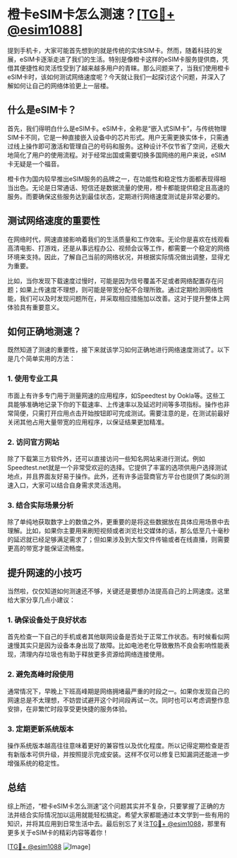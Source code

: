# 橙卡eSIM卡怎么测速？[[TG💪+ @esim1088](https://t.me/s/esim1088)]

提到手机卡，大家可能首先想到的就是传统的实体SIM卡。然而，随着科技的发展，eSIM卡逐渐走进了我们的生活。特别是像橙卡这样的eSIM卡服务提供商，凭借其便捷性和灵活性受到了越来越多用户的青睐。那么问题来了，当我们使用橙卡eSIM卡时，该如何测试网络速度呢？今天就让我们一起探讨这个问题，并深入了解如何让自己的网络体验更上一层楼。

## 什么是eSIM卡？

首先，我们得明白什么是eSIM卡。eSIM卡，全称是“嵌入式SIM卡”，与传统物理SIM卡不同，它是一种直接嵌入设备中的芯片形式。用户无需更换实体卡，只需通过线上操作即可激活和管理自己的号码和服务。这种设计不仅节省了空间，还极大地简化了用户的使用流程。对于经常出国或需要切换多国网络的用户来说，eSIM卡无疑是一个福音。

橙卡作为国内较早推出eSIM服务的品牌之一，在功能性和稳定性方面都表现得相当出色。无论是日常通话、短信还是数据流量的使用，橙卡都能提供稳定且高速的服务。而要确保这些服务达到最佳状态，定期进行网络速度测试是非常必要的。

## 测试网络速度的重要性

在网络时代，网速直接影响着我们的生活质量和工作效率。无论你是喜欢在线观看高清电影、打游戏，还是从事远程办公、视频会议等工作，都需要一个稳定的网络环境来支持。因此，了解自己当前的网络状况，并根据实际情况做出调整，显得尤为重要。

比如，当你发现下载速度过慢时，可能是因为信号覆盖不足或者网络配置存在问题；如果上传速度不理想，则可能是带宽分配不合理所致。通过定期检测网络性能，我们可以及时发现问题所在，并采取相应措施加以改善。这对于提升整体上网体验具有重要意义。

## 如何正确地测速？

既然知道了测速的重要性，接下来就该学习如何正确地进行网络速度测试了。以下是几个简单实用的方法：

### 1. 使用专业工具
市面上有许多专门用于测量网速的应用程序，如Speedtest by Ookla等。这些工具能够准确地记录下你的下载速率、上传速率以及延迟时间等多项指标。操作也非常简便，只需打开应用点击开始按钮即可完成测试。需要注意的是，在测试前最好关闭其他占用大量带宽的应用程序，以保证结果更加精准。

### 2. 访问官方网站
除了下载第三方软件外，还可以直接访问一些知名网站来进行测试。例如Speedtest.net就是一个非常受欢迎的选择。它提供了丰富的选项供用户选择测试地点，并且界面友好易于操作。此外，还有许多运营商官方平台也提供了类似的测速入口，大家可以结合自身需求灵活选用。

### 3. 结合实际场景分析
除了单纯地获取数字上的数值之外，更重要的是将这些数据放在具体应用场景中去理解。比如，如果你主要用来刷短视频或者浏览社交媒体的话，那么低至几十毫秒的延迟就已经足够满足需求了；但如果涉及到大型文件传输或者在线直播，则需要更高的带宽才能保证流畅度。

## 提升网速的小技巧

当然啦，仅仅知道如何测速还不够，关键还是要想办法提高自己的上网速度。这里给大家分享几点小建议：

### 1. 确保设备处于良好状态
首先检查一下自己的手机或者其他联网设备是否处于正常工作状态。有时候看似网速慢其实只是因为设备本身出现了故障。比如电池老化导致散热不良会影响性能表现，清理内存垃圾也有助于释放更多资源给网络连接使用。

### 2. 避免高峰时段使用
通常情况下，早晚上下班高峰期是网络拥堵最严重的时段之一。如果你发现自己的网速总是不太理想，不妨尝试避开这个时间段再试一次。同时也可以考虑调整作息安排，在非繁忙时段享受更快捷的服务体验。

### 3. 定期更新系统版本
操作系统版本越高往往意味着更好的兼容性以及优化程度。所以记得定期检查是否有新版本可供升级，并按照提示完成安装。这样不仅可以修复已知漏洞还能进一步增强系统的稳定性。

## 总结

综上所述，“橙卡eSIM卡怎么测速”这个问题其实并不复杂，只要掌握了正确的方法并结合实际情况加以运用就能轻松搞定。希望大家都能通过本文学到一些有用的知识，并将其应用到日常生活中去。最后别忘了关注[TG💪+ @esim1088](https://t.me/s/esim1088)，那里有更多关于eSIM卡的精彩内容等着你！

[[TG💪+ @esim1088](https://t.me/s/esim1088) ![Image](https://i.postimg.cc/4NQfJmqS/Snipaste-2025-05-13-00-14-12.png)]
